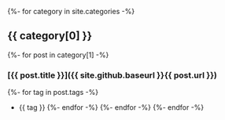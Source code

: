 ---
---

{%- for category in site.categories -%}

## {{ category[0] }}

{%- for post in category[1] -%}

### [{{ post.title }}]({{ site.github.baseurl }}{{ post.url }})

{%- for tag in post.tags -%}
* {{ tag }}
{%- endfor -%}
{%- endfor -%}
{%- endfor -%}

